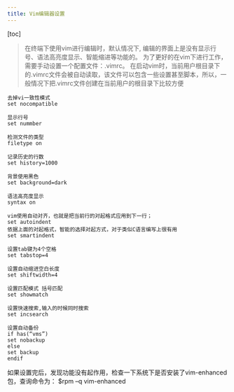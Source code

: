 ```yaml
---
title: Vim编辑器设置
---
```


[toc]

> 在终端下使用vim进行编辑时，默认情况下,
编辑的界面上是没有显示行号、语法高亮度显示、智能缩进等功能的。
为了更好的在vim下进行工作，需要手动设置一个配置文件：.vimrc。
在启动vim时，当前用户根目录下的.vimrc文件会被自动读取，该文件可以包含一些设置甚至脚本，所以，一般情况下把.vimrc文件创建在当前用户的根目录下比较方便

``` .vimrc
去掉vi一致性模式
set nocompatible

显示行号
set nummber

检测文件的类型
filetype on

记录历史的行数
set history=1000

背景使用黑色
set background=dark

语法高亮度显示
syntax on

vim使用自动对齐，也就是把当前行的对起格式应用到下一行；
set autoindent
依据上面的对起格式，智能的选择对起方式，对于类似C语言编写上很有用
set smartindent

设置tab键为4个空格
set tabstop=4

设置自动缩进空白长度
set shiftwidth=4

设置匹配模式 括号匹配
set showmatch

设置快速搜索,输入的时候同时搜索
set incsearch

设置自动备份
if has(“vms”)
set nobackup
else
set backup
endif

```

如果设置完后，发现功能没有起作用，检查一下系统下是否安装了vim-enhanced包，查询命令为：
$rpm –q vim-enhanced





















